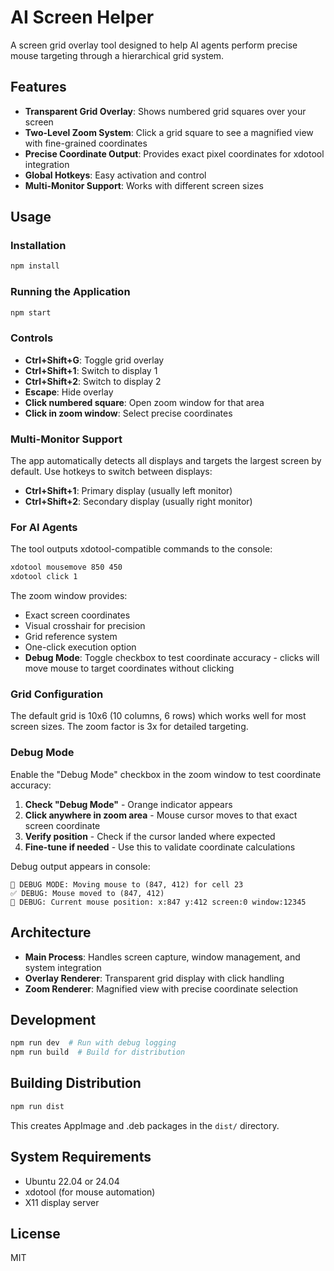 # AI Screen Helper

A screen grid overlay tool designed to help AI agents perform precise mouse targeting through a hierarchical grid system.

## Features

- **Transparent Grid Overlay**: Shows numbered grid squares over your screen
- **Two-Level Zoom System**: Click a grid square to see a magnified view with fine-grained coordinates
- **Precise Coordinate Output**: Provides exact pixel coordinates for xdotool integration
- **Global Hotkeys**: Easy activation and control
- **Multi-Monitor Support**: Works with different screen sizes

## Usage

### Installation

```bash
npm install
```

### Running the Application

```bash
npm start
```

### Controls

- **Ctrl+Shift+G**: Toggle grid overlay
- **Ctrl+Shift+1**: Switch to display 1 
- **Ctrl+Shift+2**: Switch to display 2
- **Escape**: Hide overlay
- **Click numbered square**: Open zoom window for that area
- **Click in zoom window**: Select precise coordinates

### Multi-Monitor Support

The app automatically detects all displays and targets the largest screen by default. Use hotkeys to switch between displays:
- **Ctrl+Shift+1**: Primary display (usually left monitor)
- **Ctrl+Shift+2**: Secondary display (usually right monitor)

### For AI Agents

The tool outputs xdotool-compatible commands to the console:

```bash
xdotool mousemove 850 450
xdotool click 1
```

The zoom window provides:
- Exact screen coordinates
- Visual crosshair for precision
- Grid reference system
- One-click execution option
- **Debug Mode**: Toggle checkbox to test coordinate accuracy - clicks will move mouse to target coordinates without clicking

### Grid Configuration

The default grid is 10x6 (10 columns, 6 rows) which works well for most screen sizes. The zoom factor is 3x for detailed targeting.

### Debug Mode

Enable the "Debug Mode" checkbox in the zoom window to test coordinate accuracy:

1. **Check "Debug Mode"** - Orange indicator appears
2. **Click anywhere in zoom area** - Mouse cursor moves to that exact screen coordinate
3. **Verify position** - Check if the cursor landed where expected
4. **Fine-tune if needed** - Use this to validate coordinate calculations

Debug output appears in console:
```
🐛 DEBUG MODE: Moving mouse to (847, 412) for cell 23
✅ DEBUG: Mouse moved to (847, 412)  
📍 DEBUG: Current mouse position: x:847 y:412 screen:0 window:12345
```

## Architecture

- **Main Process**: Handles screen capture, window management, and system integration
- **Overlay Renderer**: Transparent grid display with click handling  
- **Zoom Renderer**: Magnified view with precise coordinate selection

## Development

```bash
npm run dev  # Run with debug logging
npm run build  # Build for distribution
```

## Building Distribution

```bash
npm run dist
```

This creates AppImage and .deb packages in the `dist/` directory.

## System Requirements

- Ubuntu 22.04 or 24.04
- xdotool (for mouse automation)
- X11 display server

## License

MIT